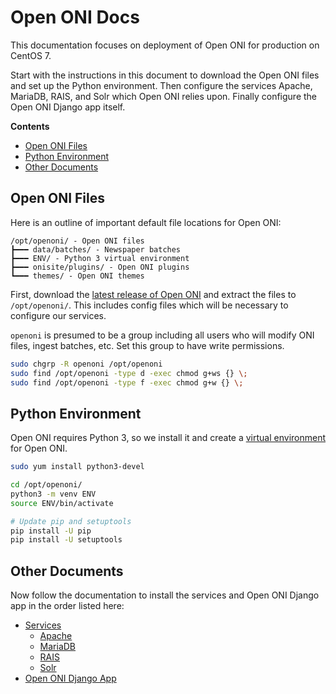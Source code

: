 # Open ONI Docs

This documentation focuses on deployment of Open ONI for production on CentOS 7.

Start with the instructions in this document to download the Open ONI files and
set up the Python environment. Then configure the services Apache, MariaDB,
RAIS, and Solr which Open ONI relies upon. Finally configure the Open ONI Django
app itself.

**Contents**

- [Open ONI Files](#open-oni-files)
- [Python Environment](#python-environment)
- [Other Documents](#other-documents)

## Open ONI Files
Here is an outline of important default file locations for Open ONI:

```
/opt/openoni/ - Open ONI files
┣━━━ data/batches/ - Newspaper batches
┣━━━ ENV/ - Python 3 virtual environment
┣━━━ onisite/plugins/ - Open ONI plugins
┗━━━ themes/ - Open ONI themes
```

First, download the [latest release of Open
ONI](https://github.com/open-oni/open-oni/releases) and extract the files to
`/opt/openoni/`. This includes config files which will be necessary to configure
our services.

`openoni` is presumed to be a group including all users who will modify ONI
files, ingest batches, etc. Set this group to have write permissions.

```bash
sudo chgrp -R openoni /opt/openoni
sudo find /opt/openoni -type d -exec chmod g+ws {} \;
sudo find /opt/openoni -type f -exec chmod g+w {} \;
```

## Python Environment
Open ONI requires Python 3, so we install it and create a [virtual
environment](https://docs.python.org/3.6/library/venv.html) for Open ONI.

```bash
sudo yum install python3-devel

cd /opt/openoni/
python3 -m venv ENV
source ENV/bin/activate

# Update pip and setuptools
pip install -U pip
pip install -U setuptools
```

## Other Documents
Now follow the documentation to install the services and Open ONI Django app in
the order listed here:

- [Services](/docs/install/centos/services/)
    - [Apache](/docs/install/centos/services/apache.md)
    - [MariaDB](/docs/install/centos/services/mariadb.md)
    - [RAIS](/docs/install/centos/services/rais.md)
    - [Solr](/docs/install/centos/services/solr.md)
- [Open ONI Django App](/docs/install/centos/openoni.md)

